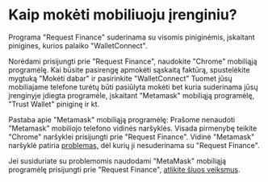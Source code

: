 # Kaip mokėti mobiliuoju įrenginiu?

Programa "Request Finance" suderinama su visomis piniginėmis, įskaitant pinigines, kurios palaiko "WalletConnect".

Norėdami prisijungti prie "Request Finance", naudokite "Chrome" mobiliąją programėlę. Kai būsite pasirengę apmokėti sąskaitą faktūrą, spustelėkite mygtuką "Mokėti dabar" ir pasirinkite "WalletConnect" Tuomet jūsų mobiliajame telefone turėtų būti pasiūlyta mokėti bet kuria suderinama jūsų įrenginyje įdiegta programėle, įskaitant "Metamask" mobiliąją programėlę, "Trust Wallet" piniginę ir kt.

Pastaba apie "Metamask" mobiliąją programėlę: Prašome nenaudoti "Metamask" mobiliojo telefono vidinės naršyklės. Visada pirmenybę teikite "Chrome" naršyklei prisijungti prie "Request Finance". Vidinė "Metamask" naršyklė patiria [problemas,](https://github.com/MetaMask/metamask-mobile/issues/4588) dėl kurių ji nesuderinama su "Request Finance".

Jei susiduriate su problemomis naudodami "MetaMask" mobiliąją programėlę prisijungti prie "Request Finance", [atlikite šiuos veiksmus](https://help.request.finance/en/articles/10077561-what-to-do-if-the-connection-between-request-finance-and-metamask-is-stuck).
